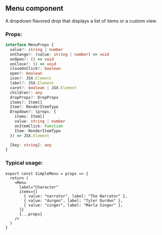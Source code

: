 ## Menu component

A dropdown flavored drop that displays a list of items or a custom view.

### Props:

```typescript
interface MenuProps {
  value?: string | number
  onChange?: (value: string | number) => void
  onOpen?: () => void
  onClose?: () => void
  closeOnClick?: boolean
  open?: boolean
  icon?: JSX.Element
  label?: JSX.Element
  caret?: boolean | JSX.Element
  children?: any
  dropProps?: DropProps
  items?: Item[]
  Item?: RenderItemType
  Dropdown?: (props: {
    items: Item[]
    value: string | number
    onItemClick: Function
    Item: RenderItemType
  }) => JSX.Element

  [key: string]: any
}
```

### Typical usage:

```JSX
export const SimpleMenu = props => {
  return (
    <Menu
      label="Character"
      items={[
        { value: "narrator", label: "The Narrator" },
        { value: "durgen", label: "Tyler Durden" },
        { value: "singer", label: "Marla Singer" },
      ]}
      {...props}
    />
  )
}
```
